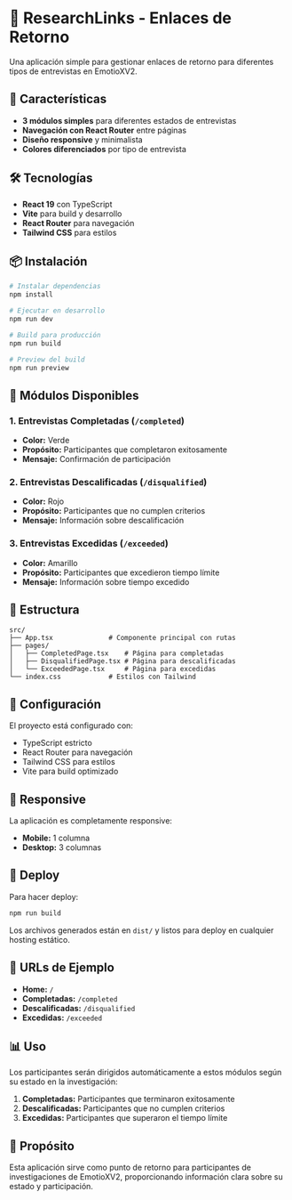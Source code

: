 # 🔗 ResearchLinks - Enlaces de Retorno

Una aplicación simple para gestionar enlaces de retorno para diferentes tipos de entrevistas en EmotioXV2.

## 🚀 Características

- **3 módulos simples** para diferentes estados de entrevistas
- **Navegación con React Router** entre páginas
- **Diseño responsive** y minimalista
- **Colores diferenciados** por tipo de entrevista

## 🛠️ Tecnologías

- **React 19** con TypeScript
- **Vite** para build y desarrollo
- **React Router** para navegación
- **Tailwind CSS** para estilos

## 📦 Instalación

```bash
# Instalar dependencias
npm install

# Ejecutar en desarrollo
npm run dev

# Build para producción
npm run build

# Preview del build
npm run preview
```

## 🎯 Módulos Disponibles

### 1. Entrevistas Completadas (`/completed`)
- **Color:** Verde
- **Propósito:** Participantes que completaron exitosamente
- **Mensaje:** Confirmación de participación

### 2. Entrevistas Descalificadas (`/disqualified`)
- **Color:** Rojo
- **Propósito:** Participantes que no cumplen criterios
- **Mensaje:** Información sobre descalificación

### 3. Entrevistas Excedidas (`/exceeded`)
- **Color:** Amarillo
- **Propósito:** Participantes que excedieron tiempo límite
- **Mensaje:** Información sobre tiempo excedido

## 🎨 Estructura

```
src/
├── App.tsx              # Componente principal con rutas
├── pages/
│   ├── CompletedPage.tsx    # Página para completadas
│   ├── DisqualifiedPage.tsx # Página para descalificadas
│   └── ExceededPage.tsx     # Página para excedidas
└── index.css            # Estilos con Tailwind
```

## 🔧 Configuración

El proyecto está configurado con:

- TypeScript estricto
- React Router para navegación
- Tailwind CSS para estilos
- Vite para build optimizado

## 📱 Responsive

La aplicación es completamente responsive:

- **Mobile:** 1 columna
- **Desktop:** 3 columnas

## 🚀 Deploy

Para hacer deploy:

```bash
npm run build
```

Los archivos generados están en `dist/` y listos para deploy en cualquier hosting estático.

## 🔗 URLs de Ejemplo

- **Home:** `/`
- **Completadas:** `/completed`
- **Descalificadas:** `/disqualified`
- **Excedidas:** `/exceeded`

## 📊 Uso

Los participantes serán dirigidos automáticamente a estos módulos según su estado en la investigación:

1. **Completadas:** Participantes que terminaron exitosamente
2. **Descalificadas:** Participantes que no cumplen criterios
3. **Excedidas:** Participantes que superaron el tiempo límite

## 🎯 Propósito

Esta aplicación sirve como punto de retorno para participantes de investigaciones de EmotioXV2, proporcionando información clara sobre su estado y participación.

